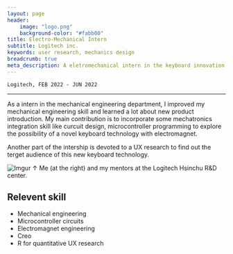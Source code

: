```yaml
---
layout: page
header:
    image: "logo.png"
    background-color: "#fabb00"
title: Electro-Mechanical Intern
subtitle: Logitech inc.
keywords: user research, mechanics design
breadcrumb: true
meta_description: A eletromechanical intern in the keyboard innovation team at Logitech to research and develope novel technology for future keyboards.
---
```


`Logitech, FEB 2022 - JUN 2022`

---
As a intern in the mechanical engineering department, I improved my mechanical engineering skill and learned a lot about new product introduction. My main contribution is to incorporate some mechatronics integration skill like curcuit design, microcontroller programming to explore the possibility of a novel keyboard technology with electromagnet.

Another part of the intership is devoted to a UX research to find out the terget audience of this new keyboard technology. 

![Imgur](https://imgur.com/nlLZ0xw.jpg)
&uarr; Me (at the right) and my mentors at the Logitech Hsinchu R&D center.

## Relevent skill
- Mechanical engineering
- Microcontroller circuits
- Electromagnet engineering
- Creo
- R for quantitative UX research